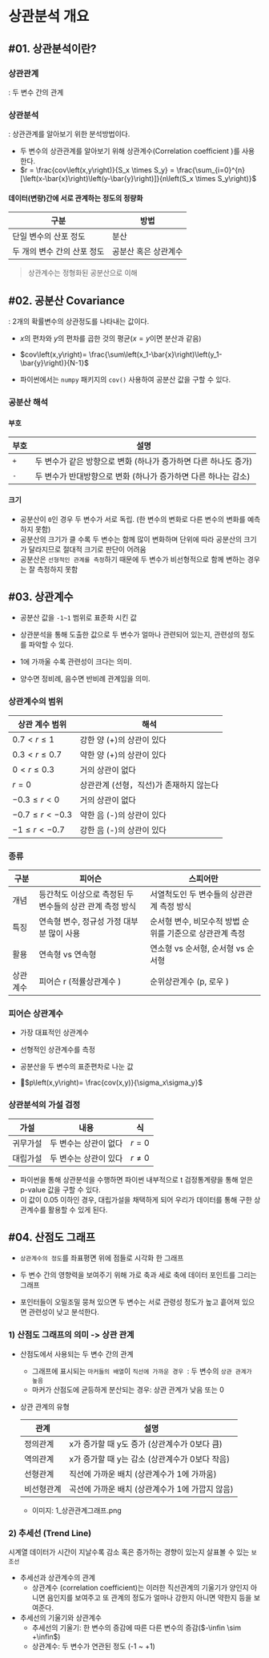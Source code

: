 # 상관분석 개요

## #01. 상관분석이란?

### 상관관계

: 두 변수 간의 관계

### 상관분석

: 상관관계를 알아보기 위한 분석방법이다.

- 두 변수의 상관관계를 알아보기 위해 상관계수(Correlation coefficient )를 사용한다.
- $r = \frac{cov\left(x,y\right)}{S_x \times S_y} = \frac{\sum_{i=0}^{n}[\left(x-\bar{x}\right)\left(y-\bar{y}\right)]}{n\left(S_x \times S_y\right)}$

#### 데이터(변량)간에 서로 관계하는 정도의 정량화

| 구분                        | 방법                 |
| --------------------------- | -------------------- |
| 단일 변수의 산포 정도       | 분산                 |
| 두 개의 변수 간의 산포 정도 | 공분산 혹은 상관계수 |

> 상관계수는 정형화된 공분산으로 이해

## #02. 공분산 Covariance

: 2개의 확률변수의 상관정도를 나타내는 값이다.

- $x$의 편차와 $y$의 편차를 곱한 것의 평균($x = y$이면 분산과 같음)
- $cov\left(x,y\right)= \frac{\sum\left(x_1-\bar{x}\right)\left(y_1-\bar{y}\right)}{N-1}$

- 파이썬에서는 `numpy` 패키지의 `cov()` 사용하여 공분산 값을 구할 수 있다.

### 공분산 해석

#### 부호

| 부호  | 설명                                                            |
| ----- | --------------------------------------------------------------- |
| `+` | 두 변수가 같은 방향으로 변화 (하나가 증가하면 다른 하나도 증가) |
| `-` | 두 변수가 반대방향으로 변화 (하나가 증가하면 다른 하나는 감소)  |

#### 크기

- 공분산이 `0`인 경우 두 변수가 서로 독립. (한 변수의 변화로 다른 변수의 변화를 예측하지 못함)
- 공분산의 크기가 클 수록 두 변수는 함께 많이 변화하며 단위에 따라 공분산의 크기가 달라지므로 절대적 크기로 판단이 어려움
- 공분산은 `선형적인 관계를 측정`하기 때문에 두 변수가 비선형적으로 함께 변하는 경우는 잘 측정하지 못함

## #03. 상관계수

- 공분산 값을 `-1~1` 범위로 표준화 시킨 값

- 상관분석을 통해 도출한 값으로 두 변수가 얼마나 관련되어 있는지, 관련성의 정도를 파악할 수 있다.

- 1에 가까울 수록 관련성이 크다는 의미.

- 양수면 정비례, 음수면 반비례 관계임을 의미.

### 상관계수의 범위

| 상관 계수 범위       | 해석                                    |
| -------------------- | --------------------------------------- |
| $0.7 < r ≤ 1$     | 강한 양 (+)의 상관이 있다               |
| $0.3 < r ≤ 0.7$   | 약한 양 (+)의 상관이 있다               |
| $0 < r ≤ 0.3$     | 거의 상관이 없다                        |
| $r = 0$            | 상관관계 (선형，직선)가 존재하지 않는다 |
| $-0.3 ≤ r < 0$    | 거의 상관이 없다                        |
| $-0.7 ≤ r < -0.3$ | 약한 음 (-)의 상관이 있다               |
| $-1 ≤ r < -0.7$   | 강한 음 (-)의 상관이 있다               |

### 종류

| 구분     | 피어슨                                                   | 스피어만                                                  |
| -------- | -------------------------------------------------------- | --------------------------------------------------------- |
| 개념     | 등간척도 이상으로 측정된 두 변수들의 상관 관계 측정 방식 | 서열척도인 두 변수들의 상관관계 측정 방식                 |
| 특징     | 연속형 변수, 정규성 가정 대부분 많이 사용                | 순서형 변수, 비모수적 방법 순위를 기준으로 상관관계 측정 |
| 활용     | 연속형 vs 연속형                                         | 연소형 vs 순서형, 순서형 vs 순서형                        |
| 상관계수 | 피어슨 r (적률상관계수 )                                 | 순위상관계수 (p, 로우 )                                   |

### 피어슨 상관계수

- 가장 대표적인 상관계수
- 선형적인 상관계수를 측정
- 공분산을 두 변수의 표준편차로 나눈 값

- $p\left(x,y\right)= \frac{cov(x,y)}{\sigma_x\sigma_y}$

### 상관분석의 가설 검정

| 가설     | 내용                  | 식           |
| -------- | --------------------- | ------------ |
| 귀무가설 | 두 변수는 상관이 없다 | $r = 0$    |
| 대립가설 | 두 변수는 상관이 있다 | $r \neq 0$ |

- 파이썬을 통해 상관분석을 수행하면 파이썬 내부적으로 t 검정통계량을 통해 얻은 p-value 값을 구할 수 있다.
- 이 값이 0.05 이하인 경우, 대립가설을 채택하게 되어 우리가 데이터를 통해 구한 상관계수를 활용할 수 있게 된다.

## #04. 산점도 그래프

- `상관계수의 정도`를 좌표평면 위에 점들로 시각화 한 그래프

- 두 변수 간의 영향력을 보여주기 위해 가로 축과 세로 축에 데이터 포인트를 그리는 그래프

- 포인터들이 오밀조밀 뭉쳐 있으면 두 변수는 서로 관령성 정도가 높고 흩어져 있으면 관련성이 낮고 분석한다.

### 1) 산점도 그래프의 의미 -> 상관 관계

- 산점도에서 사용되는 두 변수 간의 관계

  - 그래프에 표시되는 `마커들의 배열`이 `직선에 가까운 경우 `: 두 변수의 `상관 관계가 높음`
  - 마커가 산점도에 균등하게 분산되는 경우: 상관 관계가 낮음 또는 0
- 상관 관계의 유형

  | 관계       | 설명                                            |
  | ---------- | ----------------------------------------------- |
  | 정의관계   | x가 증가할 때 y도 증가 (상관계수가 0보다 큼)    |
  | 역의관계   | x가 증가할 때 y는 감소 (상관계수가 0보다 작음)  |
  | 선형관계   | 직선에 가까운 배치 (상관계수가 1에 가까움)      |
  | 비선형관계 | 곡선에 가까운 배치 (상관계수가 1에 가깝지 않음) |


  - 이미지: 1_상관관계그래프.png

### 2) 추세선 (Trend Line)

시계열 데이터가 시간이 지날수록 감소 혹은 증가하는 경향이 있는지 살표볼 수 있는 `보조선`

- 추세선과 상관계수의 관계
  - 상관계수 (correlation coefficient)는 이러한 직선관계의 기울기가 양인지 아니면 음인지를 보여주고 또 관계의 정도가 얼마나 강한지 아니면 약한지 등을 보여준다.
- 추세선의 기울기와 상관계수
  - 추세선의 기울기: 한 변수의 증감에 따른 다른 변수의 증감($-\infin \sim +\infin$)
  - 상관계수: 두 변수가 연관된 정도 (-1 ~ +1)
